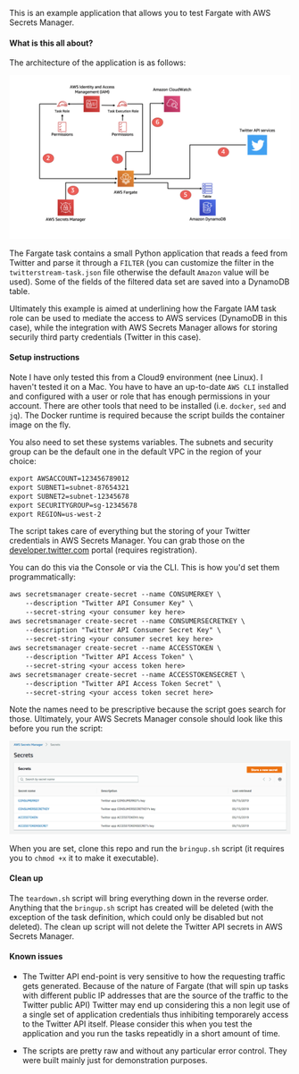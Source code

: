 This is an example application that allows you to test Fargate with AWS Secrets Manager. 

#### What is this all about?

The architecture of the application is as follows:

![fargate-secrets-management-example](./pictures/fargate-secrets-management-example.png)

The Fargate task contains a small Python application that reads a feed from Twitter and parse it through a `FILTER` (you can customize the filter in the `twitterstream-task.json` file otherwise the default `Amazon` value will be used). Some of the fields of the filtered data set are saved into a DynamoDB table. 

Ultimately this example is aimed at underlining how the Fargate IAM task role can be used to mediate the access to AWS services (DynamoDB in this case), while the integration with AWS Secrets Manager allows for storing securily third party credentials (Twitter in this case). 

#### Setup instructions

Note I have only tested this from a Cloud9 environment (nee Linux). I haven't tested it on a Mac. You have to have an up-to-date `AWS CLI` installed and configured with a user or role that has enough permissions in your account.  There are other tools that need to be installed (i.e. `docker`, `sed` and `jq`). The Docker runtime is required because the script builds the container image on the fly. 

You also need to set these systems variables. The subnets and security group can be the default one in the default VPC in the region of your choice: 

```
export AWSACCOUNT=123456789012                                                                              export SUBNET1=subnet-87654321
export SUBNET2=subnet-12345678
export SECURITYGROUP=sg-12345678
export REGION=us-west-2
```

The script takes care of everything but the storing of your Twitter credentials in AWS Secrets Manager. You can grab those on the [developer.twitter.com](https://developer.twitter.com) portal (requires registration).

You can do this via the Console or via the CLI. This is how you'd set them programmatically:
```
aws secretsmanager create-secret --name CONSUMERKEY \
    --description "Twitter API Consumer Key" \
    --secret-string <your consumer key here> 
aws secretsmanager create-secret --name CONSUMERSECRETKEY \
    --description "Twitter API Consumer Secret Key" \
    --secret-string <your consumer secret key here> 
aws secretsmanager create-secret --name ACCESSTOKEN \
    --description "Twitter API Access Token" \
    --secret-string <your access token here> 
aws secretsmanager create-secret --name ACCESSTOKENSECRET \
    --description "Twitter API Access Token Secret" \
    --secret-string <your access token secret here>
``` 

Note the names need to be prescriptive because the script goes search for those. Ultimately, your AWS Secrets Manager console should look like this before you run the script:

![secretsmanager-twittercreds](./pictures/secretsmanager-twittercreds.png)

When you are set, clone this repo and run the `bringup.sh` script (it requires you to `chmod +x` it to make it executable). 

#### Clean up

The `teardown.sh` script will bring everything down in the reverse order. Anything that the `bringup.sh` script has created will be deleted (with the exception of the task definition, which could only be disabled but not deleted). The clean up script will not delete the Twitter API secrets in AWS Secrets Manager.

#### Known issues

- The Twitter API end-point is very sensitive to how the requesting traffic gets generated. Because of the nature of Fargate (that will spin up tasks with different public IP addresses that are the source of the traffic to the Twitter public API) Twitter may end up considering this a non legit use of a single set of application credentials thus inhibiting temporarely access to the Twitter API itself. Please consider this when you test the application and you run the tasks repeatidly in a short amount of time.    

- The scripts are pretty raw and without any particular error control. They were built mainly just for demonstration purposes. 
